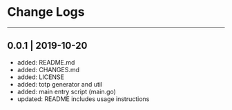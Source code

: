 # Change Logs
---

0.0.1 | 2019-10-20
---

- added: README.md
- added: CHANGES.md
- added: LICENSE
- added: totp generator and util
- added: main entry script (main.go)
- updated: README includes usage instructions
